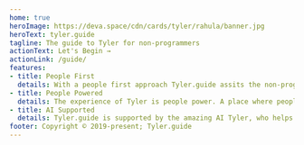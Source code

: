 ```yaml
---
home: true
heroImage: https://deva.space/cdn/cards/tyler/rahula/banner.jpg
heroText: tyler.guide
tagline: The guide to Tyler for non-programmers
actionText: Let's Begin →
actionLink: /guide/
features:
- title: People First
  details: With a people first approach Tyler.guide assits the non-programmer in using and understanding Tyler.
- title: People Powered
  details: The experience of Tyler is people power. A place where people come together to learn Tyler.
- title: AI Supported
  details: Tyler.guide is supported by the amazing AI Tyler, who helps us become awesome Internet Adventurers.
footer: Copyright © 2019-present; Tyler.guide
---
```

